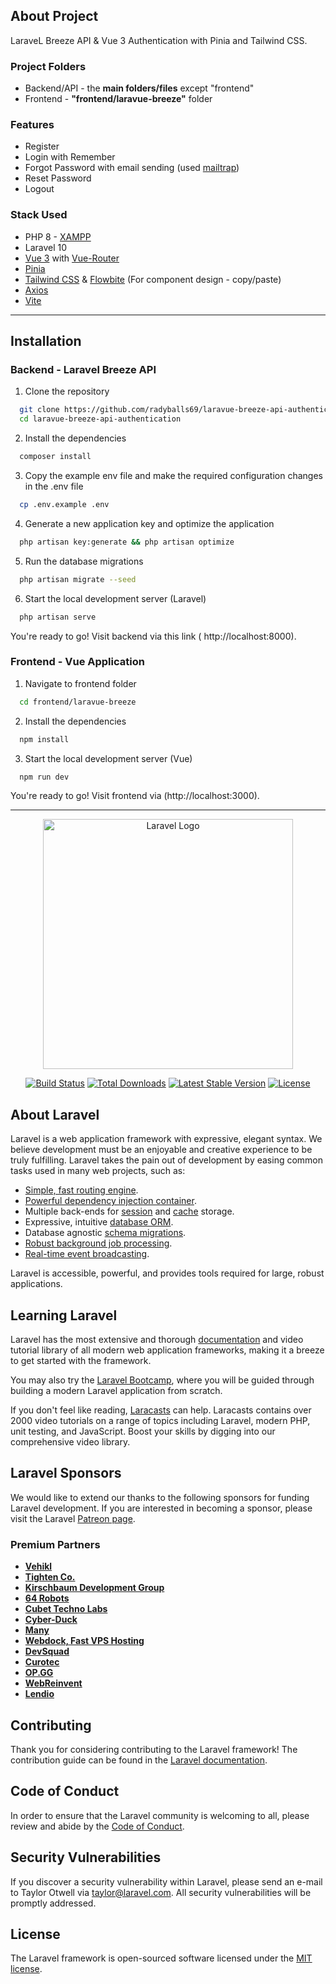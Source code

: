 ## About Project

LaraveL Breeze API & Vue 3 Authentication with Pinia and Tailwind CSS.

### Project Folders

-   Backend/API - the **main folders/files** except "frontend"
-   Frontend - **"frontend/laravue-breeze"** folder

### Features

-   Register
-   Login with Remember
-   Forgot Password with email sending (used [mailtrap](https://mailtrap.io/))
-   Reset Password
-   Logout

### Stack Used

-   PHP 8 - [XAMPP](https://www.apachefriends.org/)
-   Laravel 10
-   [Vue 3](https://vuejs.org/) with [Vue-Router](https://router.vuejs.org/installation.html)
-   [Pinia](https://pinia.vuejs.org/)
-   [Tailwind CSS](https://tailwindcss.com/) & [Flowbite](https://flowbite.com/) (For component design - copy/paste)
-   [Axios](https://axios-http.com/docs/intro)
-   [Vite](https://vitejs.dev/)

---

## Installation

### Backend - Laravel Breeze API

1. Clone the repository

```bash
  git clone https://github.com/radyballs69/laravue-breeze-api-authentication.git
  cd laravue-breeze-api-authentication
```

2. Install the dependencies

```bash
  composer install
```

3. Copy the example env file and make the required configuration changes in the .env file

```bash
  cp .env.example .env
```

4. Generate a new application key and optimize the application

```bash
  php artisan key:generate && php artisan optimize
```

5. Run the database migrations

```bash
  php artisan migrate --seed
```

6. Start the local development server (Laravel)

```bash
  php artisan serve
```

You're ready to go! Visit backend via this link ( http://localhost:8000).

### Frontend - Vue Application

1. Navigate to frontend folder

```bash
  cd frontend/laravue-breeze
```

2. Install the dependencies

```bash
  npm install
```

3. Start the local development server (Vue)

```bash
  npm run dev
```

You're ready to go! Visit frontend via (http://localhost:3000).

---

<p align="center"><a href="https://laravel.com" target="_blank"><img src="https://raw.githubusercontent.com/laravel/art/master/logo-lockup/5%20SVG/2%20CMYK/1%20Full%20Color/laravel-logolockup-cmyk-red.svg" width="400" alt="Laravel Logo"></a></p>

<p align="center">
<a href="https://github.com/laravel/framework/actions"><img src="https://github.com/laravel/framework/workflows/tests/badge.svg" alt="Build Status"></a>
<a href="https://packagist.org/packages/laravel/framework"><img src="https://img.shields.io/packagist/dt/laravel/framework" alt="Total Downloads"></a>
<a href="https://packagist.org/packages/laravel/framework"><img src="https://img.shields.io/packagist/v/laravel/framework" alt="Latest Stable Version"></a>
<a href="https://packagist.org/packages/laravel/framework"><img src="https://img.shields.io/packagist/l/laravel/framework" alt="License"></a>
</p>

## About Laravel

Laravel is a web application framework with expressive, elegant syntax. We believe development must be an enjoyable and creative experience to be truly fulfilling. Laravel takes the pain out of development by easing common tasks used in many web projects, such as:

-   [Simple, fast routing engine](https://laravel.com/docs/routing).
-   [Powerful dependency injection container](https://laravel.com/docs/container).
-   Multiple back-ends for [session](https://laravel.com/docs/session) and [cache](https://laravel.com/docs/cache) storage.
-   Expressive, intuitive [database ORM](https://laravel.com/docs/eloquent).
-   Database agnostic [schema migrations](https://laravel.com/docs/migrations).
-   [Robust background job processing](https://laravel.com/docs/queues).
-   [Real-time event broadcasting](https://laravel.com/docs/broadcasting).

Laravel is accessible, powerful, and provides tools required for large, robust applications.

## Learning Laravel

Laravel has the most extensive and thorough [documentation](https://laravel.com/docs) and video tutorial library of all modern web application frameworks, making it a breeze to get started with the framework.

You may also try the [Laravel Bootcamp](https://bootcamp.laravel.com), where you will be guided through building a modern Laravel application from scratch.

If you don't feel like reading, [Laracasts](https://laracasts.com) can help. Laracasts contains over 2000 video tutorials on a range of topics including Laravel, modern PHP, unit testing, and JavaScript. Boost your skills by digging into our comprehensive video library.

## Laravel Sponsors

We would like to extend our thanks to the following sponsors for funding Laravel development. If you are interested in becoming a sponsor, please visit the Laravel [Patreon page](https://patreon.com/taylorotwell).

### Premium Partners

-   **[Vehikl](https://vehikl.com/)**
-   **[Tighten Co.](https://tighten.co)**
-   **[Kirschbaum Development Group](https://kirschbaumdevelopment.com)**
-   **[64 Robots](https://64robots.com)**
-   **[Cubet Techno Labs](https://cubettech.com)**
-   **[Cyber-Duck](https://cyber-duck.co.uk)**
-   **[Many](https://www.many.co.uk)**
-   **[Webdock, Fast VPS Hosting](https://www.webdock.io/en)**
-   **[DevSquad](https://devsquad.com)**
-   **[Curotec](https://www.curotec.com/services/technologies/laravel/)**
-   **[OP.GG](https://op.gg)**
-   **[WebReinvent](https://webreinvent.com/?utm_source=laravel&utm_medium=github&utm_campaign=patreon-sponsors)**
-   **[Lendio](https://lendio.com)**

## Contributing

Thank you for considering contributing to the Laravel framework! The contribution guide can be found in the [Laravel documentation](https://laravel.com/docs/contributions).

## Code of Conduct

In order to ensure that the Laravel community is welcoming to all, please review and abide by the [Code of Conduct](https://laravel.com/docs/contributions#code-of-conduct).

## Security Vulnerabilities

If you discover a security vulnerability within Laravel, please send an e-mail to Taylor Otwell via [taylor@laravel.com](mailto:taylor@laravel.com). All security vulnerabilities will be promptly addressed.

## License

The Laravel framework is open-sourced software licensed under the [MIT license](https://opensource.org/licenses/MIT).
